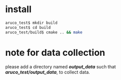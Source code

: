 # install
```sh
aruco_test$ mkdir build
aruco_test$ cd build
aruco_test/build$ cmake .. && make
```


# note for data collection

please add a directory named ***output_data*** such that ***aruco_test/output_data***, to collect data.

